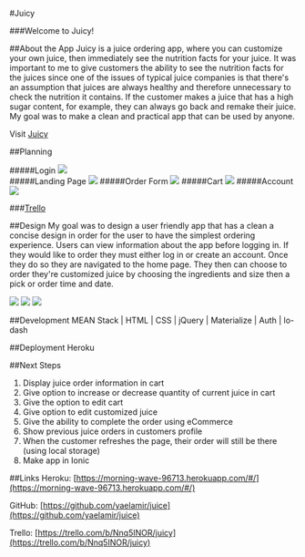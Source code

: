 #Juicy

###Welcome to Juicy!

##About the App
Juicy is a juice ordering app, where you can customize your own juice, then immediately see the nutrition facts for your juice. It was important to me to give customers the ability to see the nutrition facts for the juices since one of the issues of typical juice companies is that there's an assumption that juices are always healthy and therefore unnecessary to check the nutrition it contains. If the customer makes a juice that has a high sugar content, for example, they can always go back and remake their juice. My goal was to make a clean and practical app that can be used by anyone.

Visit [Juicy](https://morning-wave-96713.herokuapp.com/#/)

##Planning

#####Login
![](https://i.imgur.com/z7KKtsG.png)  
#####Landing Page
![](https://i.imgur.com/8jYyrQu.png)
#####Order Form
![](https://i.imgur.com/sTSbGJN.png)
#####Cart
![](https://i.imgur.com/FqjIRM5.png)
#####Account
![](https://i.imgur.com/odAM7A4.png)

###[Trello](https://trello.com/b/Nnq5INOR/juicy)

##Design
My goal was to design a user friendly app that has a clean a concise design in order for the user to have the simplest ordering experience. Users can view information about the app before logging in. If they would like to order they must either log in or create an account. Once they do so they are navigated to the home page. They then can choose to order they're customized juice by choosing the ingredients and size then a pick or order time and date. 

![](https://i.imgur.com/w7hbdYK.png)
![](https://i.imgur.com/RdxgOgH.png)
![](https://i.imgur.com/MaGbEZt.png)

##Development
MEAN Stack | HTML | CSS | jQuery | Materialize | Auth | lo-dash

##Deployment
Heroku

##Next Steps
1. Display juice order information in cart
2. Give option to increase or decrease quantity of current juice in cart
3. Give the option to edit cart
4. Give option to edit customized juice
5. Give the ability to complete the order using eCommerce
6. Show previous juice orders in customers profile
7. When the customer refreshes the page, their order will still be there (using local storage)
8. Make app in Ionic

##Links
Heroku: [https://morning-wave-96713.herokuapp.com/#/](https://morning-wave-96713.herokuapp.com/#/) 

GitHub: [https://github.com/yaelamir/juice](https://github.com/yaelamir/juice)  

Trello: [https://trello.com/b/Nnq5INOR/juicy](https://trello.com/b/Nnq5INOR/juicy)